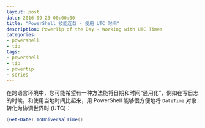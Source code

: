 ```yaml
---
layout: post
date: 2016-09-23 00:00:00
title: "PowerShell 技能连载 - 使用 UTC 时间"
description: PowerTip of the Day - Working with UTC Times
categories:
- powershell
- tip
tags:
- powershell
- tip
- powertip
- series
---
```

在跨语言环境中，您可能希望有一种方法能将日期和时间“通用化”，例如在写日志的时候。和使用当地时间比起来，用 PowerShell 能够很方便地将 `DateTime` 对象转化为协调世界时 (UTC)：

```powershell
(Get-Date).ToUniversalTime()
```

<!--本文国际来源：[Working with UTC Times](http://community.idera.com/powershell/powertips/b/tips/posts/working-with-utc-times)-->
